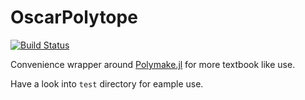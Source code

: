 # OscarPolytope
[![Build Status](https://travis-ci.com/lkastner/OscarPolytope.jl.svg?branch=master)](https://travis-ci.com/lkastner/OscarPolytope.jl)

Convenience wrapper around [Polymake.jl](https://github.com/oscar-system/Polymake.jl) for more textbook like use.

Have a look into `test` directory for eample use.


